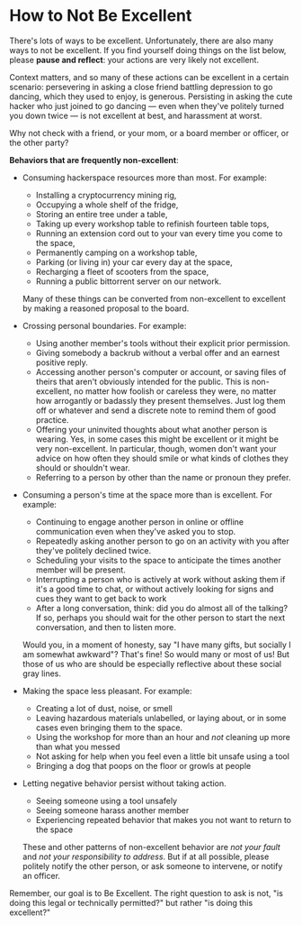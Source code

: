 # How to Not Be Excellent

There's lots of ways to be excellent. Unfortunately, there are also many ways to not be excellent. If you find yourself doing things on the list below, please **pause and reflect**: your actions are very likely not excellent.

Context matters, and so many of these actions can be excellent in a certain scenario: persevering in asking a close friend battling depression to go dancing, which they used to enjoy, is generous. Persisting in asking the cute hacker who just joined to go dancing — even when they've politely turned you down twice — is not excellent at best, and harassment at worst.

Why not check with a friend, or your mom, or a board member or officer, or the other party?

**Behaviors that are frequently non-excellent**:

* Consuming hackerspace resources more than most. For example:

  - Installing a cryptocurrency mining rig,
  - Occupying a whole shelf of the fridge,
  - Storing an entire tree under a table,
  - Taking up every workshop table to refinish fourteen table tops,
  - Running an extension cord out to your van every time you come to the space,
  - Permanently camping on a workshop table,
  - Parking (or living in) your car every day at the space,
  - Recharging a fleet of scooters from the space,
  - Running a public bittorrent server on our network.

  Many of these things can be converted from non-excellent to excellent by making a reasoned proposal to the board.

* Crossing personal boundaries. For example:

  - Using another member's tools without their explicit prior permission.
  - Giving somebody a backrub without a verbal offer and an earnest positive reply.
  - Accessing another person's computer or account, or saving files of theirs that aren't obviously intended for the public. This is non-excellent, no matter how foolish or careless they were, no matter how arrogantly or badassly they present themselves. Just log them off or whatever and send a discrete note to remind them of good practice.
  -  Offering your uninvited thoughts about what another person is wearing. Yes, in some cases this might be excellent or it might be very non-excellent. In particular, though, women don't want your advice on how often they should smile or what kinds of clothes they should or shouldn't wear.
  -  Referring to a person by other than the name or pronoun they prefer.

* Consuming a person's time at the space more than is excellent. For example:

  - Continuing to engage another person in online or offline communication even when they've asked you to stop.
  - Repeatedly asking another person to go on an activity with you after they've politely declined twice.
  - Scheduling your visits to the space to anticipate the times another member will be present.
  - Interrupting a person who is actively at work without asking them if it's a good time to chat, or without actively looking for signs and cues they want to get back to work
  - After a long conversation, think: did you do almost all of the talking? If so, perhaps you should wait for the other person to start the next conversation, and then to listen more.

  Would you, in a moment of honesty, say "I have many gifts, but socially I am somewhat awkward"? That's fine! So would many or most of us! But those of us who are should be especially reflective about these social gray lines.

* Making the space less pleasant. For example:

  - Creating a lot of dust, noise, or smell
  - Leaving hazardous materials unlabelled, or laying about, or in some cases even bringing them to the space.
  - Using the workshop for more than an hour and *not* cleaning up more than what you messed
  - Not asking for help when you feel even a little bit unsafe using a tool
  - Bringing a dog that poops on the floor or growls at people

* Letting negative behavior persist without taking action.

  - Seeing someone using a tool unsafely
  - Seeing someone harass another member
  - Experiencing repeated behavior that makes you not want to return to the space

  These and other patterns of non-excellent behavior are _not your fault_ and _not your responsibility to address_. But if at all possible, please politely notify the other person, or ask someone to intervene, or notify an officer.


Remember, our goal is to Be Excellent. The right question to ask is not, "is doing this legal or technically permitted?" but rather "is doing this excellent?"
